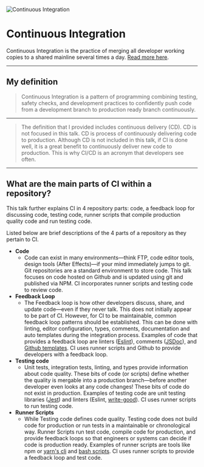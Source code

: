 ![Continuous Integration](https://jeffry.in/assets/developer-ci-benefits/02-what-is-ci.svg)

# Continuous Integration

Continuous Integration is the practice of merging all developer working copies to a shared mainline several times a day. [Read more here](https://en.wikipedia.org/wiki/Continuous_integration).

----

## My definition

> Continuous Integration is a pattern of programming combining testing, safety checks, and development practices to confidently push code from a development branch to production ready branch continuously.

----

> The definition that I provided includes continuous delivery (CD). CD is not focused in this talk. CD is process of continuously delivering code to production. Although CD is not included in this talk, if CI is done well, it is a great benefit to continuously deliver new code to production. This is why CI/CD is an acronym that developers see often.

----

## What are the main parts of CI within a repository?

This talk further explains CI in 4 repository parts: code, a feedback loop for discussing code, testing code, runner scripts that compile production quality code and run testing code.

Listed below are brief descriptions of the 4 parts of a repository as they pertain to CI.

- **Code**
  - Code can exist in many environments—think FTP, code editor tools, design tools (After Effects)—if your mind immediately jumps to git. Git repositories are a standard environment to store code. This talk focuses on code hosted on Github and is updated using git and published via NPM. CI incorporates runner scripts and testing code to review code.
- **Feedback Loop**
  - The Feedback loop is how other developers discuss, share, and update code—even if they never talk. This does not initially appear to be part of CI. However, for CI to be maintainable, common feedback loop patterns should be established. This can be done with linting, editor configuration, types, comments, documentation and auto templates during the integration process. Examples of code that provides a feedback loop are linters ([Eslint](https://eslint.org/)), comments ([JSDoc](http://usejsdoc.org/)), and [Github templates](https://help.github.com/articles/about-issue-and-pull-request-templates/). CI uses runner scripts and Github to provide developers with a feedback loop.
- **Testing code**
  - Unit tests, integration tests, linting, and types provide information about code quality. These bits of code (or scripts) define whether the quality is mergable into a production branch—before another developer even looks at any code changes! These bits of code do not exist in production. Examples of testing code are unit testing libraries ([Jest](https://jestjs.io/)) and linters (Eslint, [write-good](https://github.com/btford/write-good)). CI uses runner scripts to run testing code.
- **Runner Scripts**
  - While Testing code defines code quality. Testing code does not build code for production or run tests in a maintainable or chronological way. Runner Scripts run test code, compile code for production, and provide feedback loops so that engineers or systems can decide if code is production ready. Examples of runner scripts are tools like npm or [yarn's cli](https://yarnpkg.com/lang/en/docs/cli/) and [bash scripts](http://matt.might.net/articles/bash-by-example/). CI uses runner scripts to provide a feedback loop and test code.
